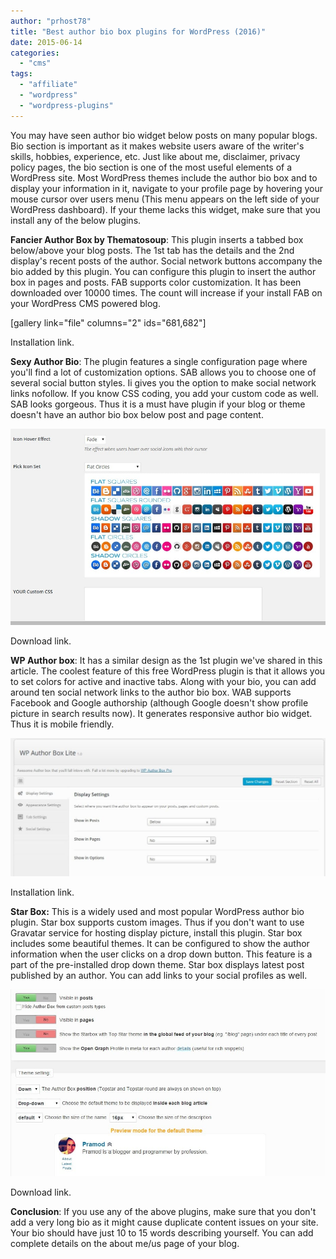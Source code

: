 ```yaml
---
author: "prhost78"
title: "Best author bio box plugins for WordPress (2016)"
date: 2015-06-14
categories: 
  - "cms"
tags: 
  - "affiliate"
  - "wordpress"
  - "wordpress-plugins"
---
```


You may have seen author bio widget below posts on many popular blogs. Bio section is important as it makes website users aware of the writer's skills, hobbies, experience, etc. Just like about me, disclaimer, privacy policy pages, the bio section is one of the most useful elements of a WordPress site. Most WordPress themes include the author bio box and to display your information in it, navigate to your profile page by hovering your mouse cursor over users menu (This menu appears on the left side of your WordPress dashboard). If your theme lacks this widget, make sure that you install any of the below plugins.

**Fancier Author Box by Thematosoup**: This plugin inserts a tabbed box below/above your blog posts. The 1st tab has the details and the 2nd display's recent posts of the author. Social network buttons accompany the bio added by this plugin. You can configure this plugin to insert the author box in pages and posts. FAB supports color customization. It has been downloaded over 10000 times. The count will increase if your install FAB on your WordPress CMS powered blog.

\[gallery link="file" columns="2" ids="681,682"\]

Installation link.

**Sexy Author Bio**: The plugin features a single configuration page where you'll find a lot of customization options. SAB allows you to choose one of several social button styles. Ii gives you the option to make social network links nofollow. If you know CSS coding, you add your custom code as well. SAB looks gorgeous. Thus it is a must have plugin if your blog or theme doesn't have an author bio box below post and page content.

![sab settings](images/sab-settings.jpg)

Download link.

**WP Author box**: It has a similar design as the 1st plugin we've shared in this article. The coolest feature of this free WordPress plugin is that it allows you to set colors for active and inactive tabs. Along with your bio, you can add around ten social network links to the author bio box. WAB supports Facebook and Google authorship (although Google doesn't show profile picture in search results now). It generates responsive author bio widget. Thus it is mobile friendly.

![wp author box lite](images/wp-author-box-lite-1024x449.jpg)

Installation link.

**Star Box:** This is a widely used and most popular WordPress author bio plugin. Star box supports custom images. Thus if you don't want to use Gravatar service for hosting display picture, install this plugin. Star box includes some beautiful themes. It can be configured to show the author information when the user clicks on a drop down button. This feature is a part of the pre-installed drop down theme. Star box displays latest post published by an author. You can add links to your social profiles as well.

![best author bio box plugins for WordPress 2015](images/star-box.jpg)

Download link.

**Conclusion**: If you use any of the above plugins, make sure that you don't add a very long bio as it might cause duplicate content issues on your site. Your bio should have just 10 to 15 words describing yourself. You can add complete details on the about me/us page of your blog.
